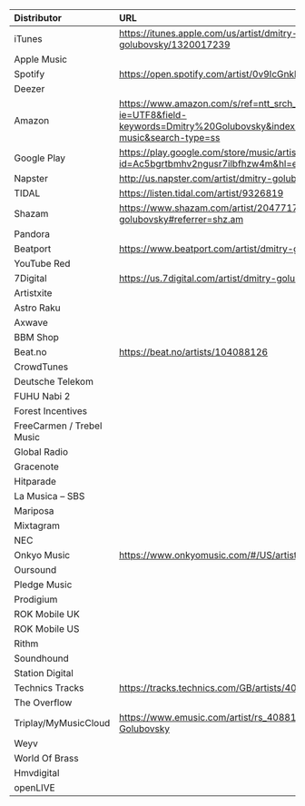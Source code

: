 |Distributor|URL|
|:-----------|:---|
|iTunes|https://itunes.apple.com/us/artist/dmitry-golubovsky/1320017239
|Apple Music|
|Spotify|https://open.spotify.com/artist/0v9IcGnkIY4DjAWH48jLkI
|Deezer|
|Amazon|https://www.amazon.com/s/ref=ntt_srch_drd_B077V7C5P6?ie=UTF8&field-keywords=Dmitry%20Golubovsky&index=digital-music&search-type=ss
|Google Play|https://play.google.com/store/music/artist/Dmitry_Golubovsky?id=Ac5bgrtbmhv2ngusr7ilbfhzw4m&hl=en
|Napster|http://us.napster.com/artist/dmitry-golubovsky
|TIDAL|https://listen.tidal.com/artist/9326819
|Shazam|https://www.shazam.com/artist/204771716/dmitry-golubovsky#referrer=shz.am
|Pandora|
|Beatport|https://www.beatport.com/artist/dmitry-golubovsky/657297
|YouTube Red|
|7Digital|https://us.7digital.com/artist/dmitry-golubovsky
|Artistxite|
|Astro Raku|
|Axwave|
|BBM Shop|
|Beat.no|https://beat.no/artists/104088126
|CrowdTunes|
|Deutsche Telekom|
|FUHU Nabi 2|
|Forest Incentives|
|FreeCarmen / Trebel Music|
|Global Radio|
|Gracenote|
|Hitparade|
|La Musica – SBS|
|Mariposa|
|Mixtagram|
|NEC|
|Onkyo Music|https://www.onkyomusic.com/#/US/artist/dmitry-golubovsky
|Oursound|
|Pledge Music|
|Prodigium|
|ROK Mobile UK|
|ROK Mobile US|
|Rithm|
|Soundhound|
|Station Digital|
|Technics Tracks|https://tracks.technics.com/GB/artists/4088126
|The Overflow|
|Triplay/MyMusicCloud|https://www.emusic.com/artist/rs_4088126/Dmitry-Golubovsky
|Weyv|
|World Of Brass|
|Hmvdigital|
|openLIVE|
